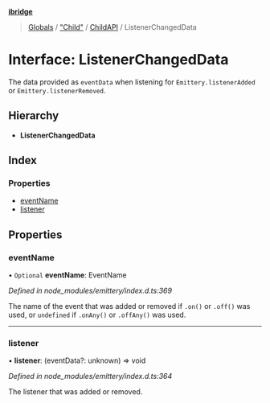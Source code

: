 **[ibridge](../README.md)**

> [Globals](../globals.md) / ["Child"](../modules/_child_.md) / [ChildAPI](../classes/_child_.childapi.md) / ListenerChangedData

# Interface: ListenerChangedData

The data provided as `eventData` when listening for `Emittery.listenerAdded` or `Emittery.listenerRemoved`.

## Hierarchy

* **ListenerChangedData**

## Index

### Properties

* [eventName](_child_.childapi.listenerchangeddata.md#eventname)
* [listener](_child_.childapi.listenerchangeddata.md#listener)

## Properties

### eventName

• `Optional` **eventName**: EventName

*Defined in node_modules/emittery/index.d.ts:369*

The name of the event that was added or removed if `.on()` or `.off()` was used, or `undefined` if `.onAny()` or `.offAny()` was used.

___

### listener

•  **listener**: (eventData?: unknown) => void

*Defined in node_modules/emittery/index.d.ts:364*

The listener that was added or removed.

